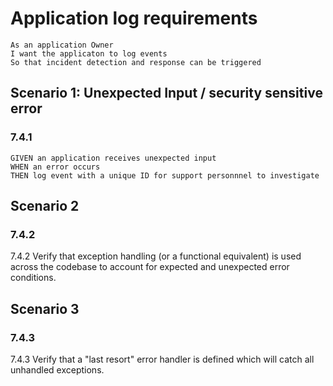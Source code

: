 # Application log requirements

```gherkin
As an application Owner
I want the applicaton to log events
So that incident detection and response can be triggered
```

## Scenario 1: Unexpected Input / security sensitive error

### 7.4.1

```gherkin
GIVEN an application receives unexpected input
WHEN an error occurs
THEN log event with a unique ID for support personnnel to investigate
```

## Scenario 2

### 7.4.2

7.4.2  Verify that exception handling (or a functional equivalent) is used across the codebase to account for expected and unexpected error conditions.

## Scenario 3

### 7.4.3

7.4.3  Verify that a "last resort" error handler is defined which will catch all unhandled exceptions.

